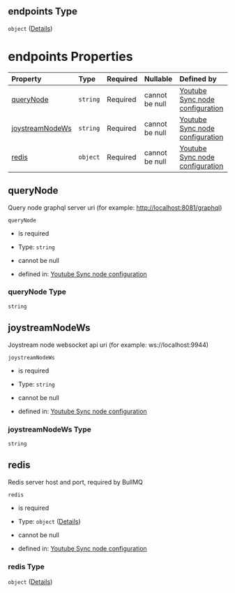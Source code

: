 ## endpoints Type

`object` ([Details](definition-properties-endpoints.md))

# endpoints Properties

| Property                            | Type     | Required | Nullable       | Defined by                                                                                                                                                                                             |
| :---------------------------------- | :------- | :------- | :------------- | :----------------------------------------------------------------------------------------------------------------------------------------------------------------------------------------------------- |
| [queryNode](#querynode)             | `string` | Required | cannot be null | [Youtube Sync node configuration](definition-properties-endpoints-properties-querynode.md "https://joystream.org/schemas/youtube-synch/config#/properties/endpoints/properties/queryNode")             |
| [joystreamNodeWs](#joystreamnodews) | `string` | Required | cannot be null | [Youtube Sync node configuration](definition-properties-endpoints-properties-joystreamnodews.md "https://joystream.org/schemas/youtube-synch/config#/properties/endpoints/properties/joystreamNodeWs") |
| [redis](#redis)                     | `object` | Required | cannot be null | [Youtube Sync node configuration](definition-properties-endpoints-properties-redis.md "https://joystream.org/schemas/youtube-synch/config#/properties/endpoints/properties/redis")                     |

## queryNode

Query node graphql server uri (for example: <http://localhost:8081/graphql>)

`queryNode`

*   is required

*   Type: `string`

*   cannot be null

*   defined in: [Youtube Sync node configuration](definition-properties-endpoints-properties-querynode.md "https://joystream.org/schemas/youtube-synch/config#/properties/endpoints/properties/queryNode")

### queryNode Type

`string`

## joystreamNodeWs

Joystream node websocket api uri (for example: ws\://localhost:9944)

`joystreamNodeWs`

*   is required

*   Type: `string`

*   cannot be null

*   defined in: [Youtube Sync node configuration](definition-properties-endpoints-properties-joystreamnodews.md "https://joystream.org/schemas/youtube-synch/config#/properties/endpoints/properties/joystreamNodeWs")

### joystreamNodeWs Type

`string`

## redis

Redis server host and port, required by BullMQ

`redis`

*   is required

*   Type: `object` ([Details](definition-properties-endpoints-properties-redis.md))

*   cannot be null

*   defined in: [Youtube Sync node configuration](definition-properties-endpoints-properties-redis.md "https://joystream.org/schemas/youtube-synch/config#/properties/endpoints/properties/redis")

### redis Type

`object` ([Details](definition-properties-endpoints-properties-redis.md))
